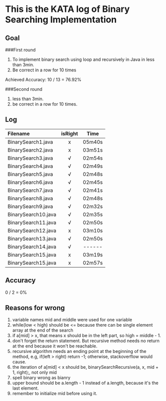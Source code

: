 # This is the KATA log of Binary Searching Implementation  

## Goal  

###First round  
  
1. To implement binary search using loop and recursively in Java in less than 3min.
2. Be correct in a row for 10 times
  
Achieved
Accuracy: 10 / 13 = 76.92%

###Second round  
  
1. less than 3min.
2. be correct in a row for 10 times.
  
## Log  
  
| Filename           | isRight    | Time |
|:------------------ |:----------:|:----:|
| BinarySearch1.java |x           |05m40s|
| BinarySearch2.java |x           |03m51s|
| BinarySearch3.java |√           |02m54s|
| BinarySearch4.java |√           |02m49s|
| BinarySearch5.java |√           |02m48s|
| BinarySearch6.java |√           |02m45s|
| BinarySearch7.java |√           |02m41s|
| BinarySearch8.java |√           |02m48s|
| BinarySearch9.java |√           |02m32s|
| BinarySearch10.java|√           |02m35s|
| BinarySearch11.java|√           |02m50s|
| BinarySearch12.java|x           |03m10s|
| BinarySearch13.java|√           |02m50s|
| BinarySearch14.java|√           |------|
| BinarySearch15.java|x           |03m19s|
| BinarySearch15.java|x           |02m57s|
  
## Accuracy  
  
0 / 2 = 0%

## Reasons for wrong  

1. variable names mid and middle were used for one variable
2. while(low < high) should be <= because there can be single element array at the end of the search
3. if a[mid] > x, that means x should be in the left part, so high = middle - 1. 
4. don't forget the return statement. But recursive method needs no return at the end because it won't be reachable.
5. recursive algorithm needs an ending point at the beginning of the method, e.g, if(left > right) return -1; otherwise, stackoverflow would cause.
6. the iteration of a[mid] < x should be, binarySearchRecursive(a, x, mid + 1, right);, not only mid
7. spell binary wrong as bianry
8. upper bound should be a.length - 1 instead of a.length, because it's the last element.
9. remember to initialize mid before using it.   
  